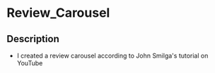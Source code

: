 # Review_Carousel
## Description
+ I created a review carousel according to John Smilga's tutorial on YouTube

